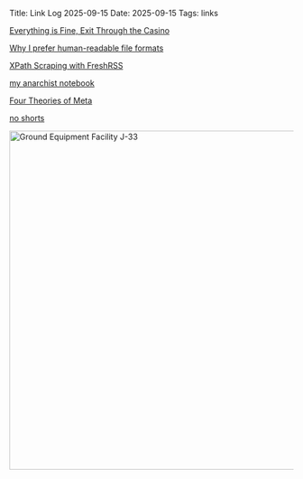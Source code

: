 Title: Link Log 2025-09-15
Date: 2025-09-15
Tags: links

[Everything is Fine, Exit Through the Casino](https://thejaymo.net/2025/08/04/everything-is-fine/)

[Why I prefer human-readable file formats](https://adele.pages.casa/md/blog/why-I-prefer-human-readable-file-formats.md)

[XPath Scraping with FreshRSS](https://danq.me/2022/09/27/freshrss-xpath/)

[my anarchist notebook](https://blog.ayjay.org/my-anarchist-notebook/)

[Four Theories of Meta](https://www.infinitescroll.us/p/four-theories-of-meta)

[no shorts](https://triapul.cz/_/1756198747.html)

<a href="https://www.flickr.com/photos/pigmonkey/54789525042/in/dateposted/" title="Ground Equipment Facility J-33"><img src="https://live.staticflickr.com/65535/54789525042_fea0af181d_c.jpg" width="800" height="600" alt="Ground Equipment Facility J-33"/></a>
